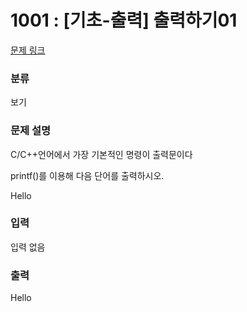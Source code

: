 # 1001 : [기초-출력] 출력하기01

[문제 링크](https://www.codeup.kr/problem.php?id=1001)

### 분류

보기

### 문제 설명

<p>C/C++언어에서 가장 기본적인 명령이 출력문이다</p>
<p>printf()를 이용해 다음 단어를 출력하시오.</p>
<p>Hello</p>

### 입력

 <p>입력 없음</p>

### 출력

 <p>Hello</p>
